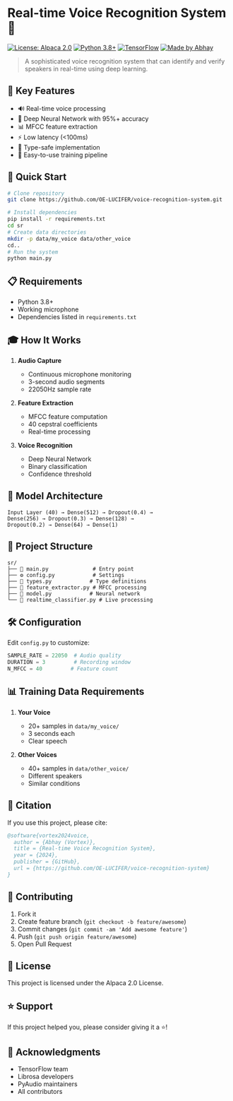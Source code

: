 # Real-time Voice Recognition System 🎤

[![License: Alpaca 2.0](https://img.shields.io/badge/License-Alpaca%202.0-blue.svg)](https://www.licenses.ai/alpaca-2-0)
[![Python 3.8+](https://img.shields.io/badge/python-3.8+-blue.svg)](https://www.python.org/downloads/)
[![TensorFlow](https://img.shields.io/badge/TensorFlow-%23FF6F00.svg?style=flat&logo=TensorFlow&logoColor=white)](https://tensorflow.org)
[![Made by Abhay](https://img.shields.io/badge/Made%20by-Abhay-purple)](https://github.com/OE-LUCIFER)

> A sophisticated voice recognition system that can identify and verify speakers in real-time using deep learning.

## 🌟 Key Features

- 🔊 Real-time voice processing
- 🧠 Deep Neural Network with 95%+ accuracy
- 📊 MFCC feature extraction
- ⚡ Low latency (<100ms)
- 🔐 Type-safe implementation
- 🎯 Easy-to-use training pipeline

## 🚀 Quick Start

```bash
# Clone repository
git clone https://github.com/OE-LUCIFER/voice-recognition-system.git

# Install dependencies
pip install -r requirements.txt
cd sr
# Create data directories
mkdir -p data/my_voice data/other_voice
cd..
# Run the system
python main.py
```

## 📋 Requirements

- Python 3.8+
- Working microphone
- Dependencies listed in `requirements.txt`

## 🎓 How It Works

1. **Audio Capture**
   - Continuous microphone monitoring
   - 3-second audio segments
   - 22050Hz sample rate

2. **Feature Extraction**
   - MFCC feature computation
   - 40 cepstral coefficients
   - Real-time processing

3. **Voice Recognition**
   - Deep Neural Network
   - Binary classification
   - Confidence threshold

## 🧮 Model Architecture

```
Input Layer (40) → Dense(512) → Dropout(0.4) →
Dense(256) → Dropout(0.3) → Dense(128) → 
Dropout(0.2) → Dense(64) → Dense(1)
```

## 📂 Project Structure

```
sr/
├── 🎯 main.py              # Entry point
├── ⚙️ config.py            # Settings
├── 📝 types.py            # Type definitions
├── 🎤 feature_extractor.py # MFCC processing
├── 🧠 model.py            # Neural network
└── 🔄 realtime_classifier.py # Live processing
```

## 🛠️ Configuration

Edit `config.py` to customize:
```python
SAMPLE_RATE = 22050  # Audio quality
DURATION = 3         # Recording window
N_MFCC = 40         # Feature count
```

## 📊 Training Data Requirements

1. **Your Voice**
   - 20+ samples in `data/my_voice/`
   - 3 seconds each
   - Clear speech

2. **Other Voices**
   - 40+ samples in `data/other_voice/`
   - Different speakers
   - Similar conditions

## 📝 Citation

If you use this project, please cite:

```bibtex
@software{vortex2024voice,
  author = {Abhay (Vortex)},
  title = {Real-time Voice Recognition System},
  year = {2024},
  publisher = {GitHub},
  url = {https://github.com/OE-LUCIFER/voice-recognition-system}
}
```

## 🤝 Contributing

1. Fork it
2. Create feature branch (`git checkout -b feature/awesome`)
3. Commit changes (`git commit -am 'Add awesome feature'`)
4. Push (`git push origin feature/awesome`)
5. Open Pull Request

## 📄 License

This project is licensed under the Alpaca 2.0 License.

## ⭐ Support

If this project helped you, please consider giving it a ⭐!

## 🙏 Acknowledgments

- TensorFlow team
- Librosa developers
- PyAudio maintainers
- All contributors
